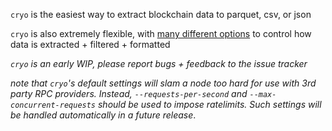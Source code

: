`cryo` is the easiest way to extract blockchain data to parquet, csv, or json

`cryo` is also extremely flexible, with [many different options](https://github.com/paradigmxyz/cryo#cli-options) to control how data is extracted + filtered + formatted

*`cryo` is an early WIP, please report bugs + feedback to the issue tracker*

*note that `cryo`'s default settings will slam a node too hard for use with 3rd party RPC providers. Instead, `--requests-per-second` and `--max-concurrent-requests` should be used to impose ratelimits. Such settings will be handled automatically in a future release*.